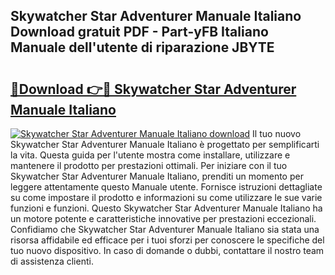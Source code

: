 ## Skywatcher Star Adventurer Manuale Italiano Download gratuit PDF - Part-yFB Italiano Manuale dell'utente di riparazione JBYTE

# <h2><a href="http://dfc18c.blite.top/?on=Skywatcher+Star+Adventurer+Manuale+Italiano">🔗Download 👉🔴 Skywatcher Star Adventurer Manuale Italiano</a></h2>

[![Skywatcher Star Adventurer Manuale Italiano download](https://i.imgur.com/lujVjoI.png)](http://dfc18c.blite.top/?on=Skywatcher+Star+Adventurer+Manuale+Italiano)
Il tuo nuovo Skywatcher Star Adventurer Manuale Italiano è progettato per semplificarti la vita. Questa guida per l'utente mostra come installare, utilizzare e mantenere il prodotto per prestazioni ottimali. Per iniziare con il tuo Skywatcher Star Adventurer Manuale Italiano, prenditi un momento per leggere attentamente questo Manuale utente. Fornisce istruzioni dettagliate su come impostare il prodotto e informazioni su come utilizzare le sue varie funzioni e funzioni. Questo Skywatcher Star Adventurer Manuale Italiano ha un motore potente e caratteristiche innovative per prestazioni eccezionali. Confidiamo che Skywatcher Star Adventurer Manuale Italiano sia stata una risorsa affidabile ed efficace per i tuoi sforzi per conoscere le specifiche del tuo nuovo dispositivo. In caso di domande o dubbi, contattare il nostro team di assistenza clienti.
